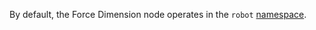 
<!-- License

Copyright 2022-2023 Neuromechatronics Lab, Carnegie Mellon University (a.whit)

Created by: a. whit. (nml@whit.contact)

This Source Code Form is subject to the terms of the Mozilla Public
License, v. 2.0. If a copy of the MPL was not distributed with this
file, You can obtain one at https://mozilla.org/MPL/2.0/.
-->

By default, the Force Dimension node operates in the `robot` 
[namespace][ros_namespace].

[ros_namespace]: http://design.ros2.org/articles/topic_and_service_names.html#namespaces


